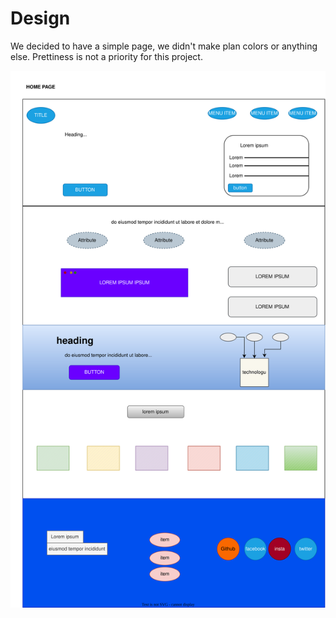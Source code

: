# Design

We decided to have a simple page, we didn't make plan colors or anything else.
Prettiness is not a priority for this project.

![wireframe](./wireframe.svg)
